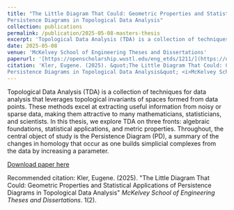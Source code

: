 ```yaml
---
title: "The Little Diagram That Could: Geometric Properties and Statistical Applications of
Persistence Diagrams in Topological Data Analysis"
collection: publications
permalink: /publication/2025-05-08-masters-thesis
excerpt: 'Topological Data Analysis (TDA) is a collection of techniques for data analysis that leverages topological invariants of spaces formed from data points. These methods excel at extracting useful information from noisy or sparse data, making them attractive to many mathematicians, statisticians, and scientists. In this thesis, we explore TDA on three fronts: algebraic foundations, statistical applications, and metric properties. Throughout, the central object of study is the Persistence Diagram (PD), a summary of the changes in homology that occur as one builds simplicial complexes from the data by increasing a parameter.'
date: 2025-05-08
venue: 'McKelvey School of Engineering Theses and Dissertations'
paperurl: '[https://openscholarship.wustl.edu/eng_etds/1211/](https://openscholarship.wustl.edu/eng_etds/1211/)'
citation: 'Kler, Eugene. (2025). &quot;The Little Diagram That Could: Geometric Properties and Statistical Applications of
Persistence Diagrams in Topological Data Analysis&quot; <i>McKelvey School of Engineering Theses and Dissertations</i>. 1(2).'
---
```

Topological Data Analysis (TDA) is a collection of techniques for data analysis that leverages topological invariants of spaces formed from data points. These methods excel at extracting useful information from noisy or sparse data, making them attractive to many mathematicians, statisticians, and scientists. In this thesis, we explore TDA on three fronts: algebraic foundations, statistical applications, and metric properties. Throughout, the central object of study is the Persistence Diagram (PD), a summary of the changes in homology that occur as one builds simplicial complexes from the data by increasing a parameter.

[Download paper here](https://openscholarship.wustl.edu/eng_etds/1211/)

Recommended citation: Kler, Eugene. (2025). &quot;The Little Diagram That Could: Geometric Properties and Statistical Applications of
Persistence Diagrams in Topological Data Analysis&quot; <i>McKelvey School of Engineering Theses and Dissertations</i>. 1(2).
